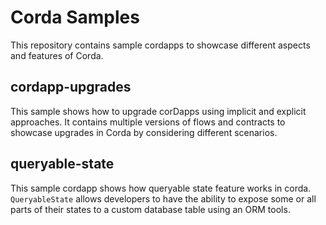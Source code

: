 # Corda Samples

This repository contains sample cordapps to showcase different aspects and features of Corda.

## cordapp-upgrades

This sample shows how to upgrade corDapps using implicit and explicit approaches. It contains multiple versions of flows and contracts to showcase upgrades in Corda by considering different scenarios.

## queryable-state

This sample cordapp shows how queryable state feature works in corda. `QueryableState` allows developers to have the ability to expose some or all parts of their states to a custom database table using an ORM tools.